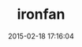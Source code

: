 ---
layout: post
title:  "ironfan"
repo:   "infochimps-labs/ironfan"
date:   2015-02-18 17:16:04
gemurl: http://infochimps.com/labs
---